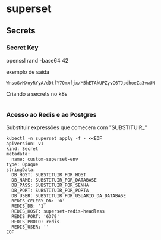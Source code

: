 superset
===========

## Secrets

### Secret Key

openssl rand -base64 42

exemplo de saida

``` WnsoGvMXoyRYyA/dDtfY7Qmxfjx/M5hETAkUPZyvC6TJpdhoeZa3vwUN ```

Criando a secrets no k8s

```  kubectl create secret generic superset-secret-key --from-literal=SUPERSET_SECRET_KEY='WnsoGvMXoyRYyA/dDtfY7Qmxfjx/M5hETAkUPZyvC6TJpdhoeZa3vwUN' \  -n <seu-namespace>
```

### Acesso ao Redis e ao Postgres

Substituir expressões que comecem com "SUBSTITUIR_"

```
kubectl -n superset apply -f - <<EOF
apiVersion: v1
kind: Secret
metadata:
  name: custom-superset-env
type: Opaque
stringData:
  DB_HOST: SUBSTITUIR_POR_HOST
  DB_NAME: SUBSTITUIR_POR_DATABASE
  DB_PASS: SUBSTITUIR_POR_SENHA
  DB_PORT: SUBSTITUIR_POR_PORTA
  DB_USER: SUBSTITUIR_POR_USUARIO_DA_DATABASE
  REDIS_CELERY_DB: '0'
  REDIS_DB: '1'
  REDIS_HOST: superset-redis-headless
  REDIS_PORT: '6379'
  REDIS_PROTO: redis
  REDIS_USER: ''
EOF
```
